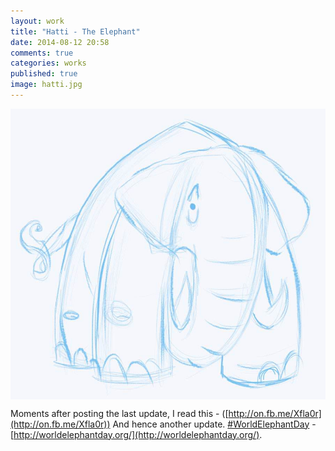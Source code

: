 ```yaml
---
layout: work
title: "Hatti - The Elephant"
date: 2014-08-12 20:58
comments: true
categories: works
published: true
image: hatti.jpg
---
```

<img src="/images/works/hatti.jpg" align="middle"/>

Moments after posting the last update, I read this - ([http://on.fb.me/Xfla0r](http://on.fb.me/Xfla0r)) And hence another update. [#WorldElephantDay](https://www.facebook.com/hashtag/worldelephantday) - [http://worldelephantday.org/](http://worldelephantday.org/).